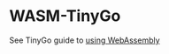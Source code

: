 # WASM-TinyGo

See TinyGo guide to [using WebAssembly](https://tinygo.org/docs/guides/webassembly/)

